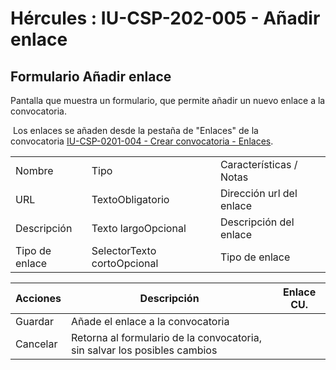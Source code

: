 # Hércules : IU\-CSP\-202\-005 \- Añadir enlace



## Formulario Añadir enlace

Pantalla que muestra un formulario, que permite añadir un nuevo enlace a la convocatoria.

 Los enlaces se añaden desde la pestaña de "Enlaces" de la convocatoria [IU\-CSP\-0201\-004 \- Crear convocatoria \- Enlaces](/hercules/sgi-sistema-de-gestion-de-investigacion/requisitos-y-analisis-funcional/analisis-funcional-sgi-hercules/csp-modulo-de-convocatorias-ayudas-solicitudes-proyectos-y-contratos-y-grupos-de-investigacion/csp-interfaz-de-usuario/iu-csp-0200-gestion-de-convocatorias/iu-csp-0201-crear-convocatoria/iu-csp-0201-004-crear-convocatoria-enlaces.md "/hercules/sgi-sistema-de-gestion-de-investigacion/requisitos-y-analisis-funcional/analisis-funcional-sgi-hercules/csp-modulo-de-convocatorias-ayudas-solicitudes-proyectos-y-contratos-y-grupos-de-investigacion/csp-interfaz-de-usuario/iu-csp-0200-gestion-de-convocatorias/iu-csp-0201-crear-convocatoria/iu-csp-0201-004-crear-convocatoria-enlaces.md").



|  | | |
| --- | --- | --- |
| Nombre | Tipo | Características / Notas |
| URL | TextoObligatorio | Dirección url del enlace |
| Descripción | Texto largoOpcional | Descripción del enlace |
| Tipo de enlace | SelectorTexto cortoOpcional | Tipo de enlace |



| Acciones | Descripción | Enlace CU. |
| --- | --- | --- |
| Guardar | Añade el enlace a la convocatoria |  |
| Cancelar | Retorna al formulario de la convocatoria, sin salvar los posibles cambios |  |




